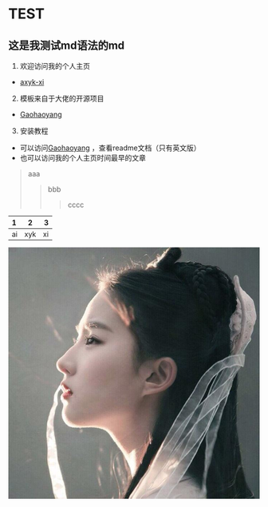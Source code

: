 # TEST

## 这是我测试md语法的md

1. 欢迎访问我的个人主页
  - [axyk-xi](https://axyk-xi.github.io)

2. 模板来自于大佬的开源项目
  - [Gaohaoyang](https://github.com/xudailong/xudailong.github.io) 

3. 安装教程
  - 可以访问[Gaohaoyang](https://github.com/xudailong/xudailong.github.io) ，查看readme文档（只有英文版）
  - 也可以访问我的个人主页时间最早的文章

>aaa
>>bbb
>>
>>>cccc

|1|2|3|
|:--|:--:|--:|
|ai|xyk|xi|

![小龙女](./pictures/lyf.jpg)

